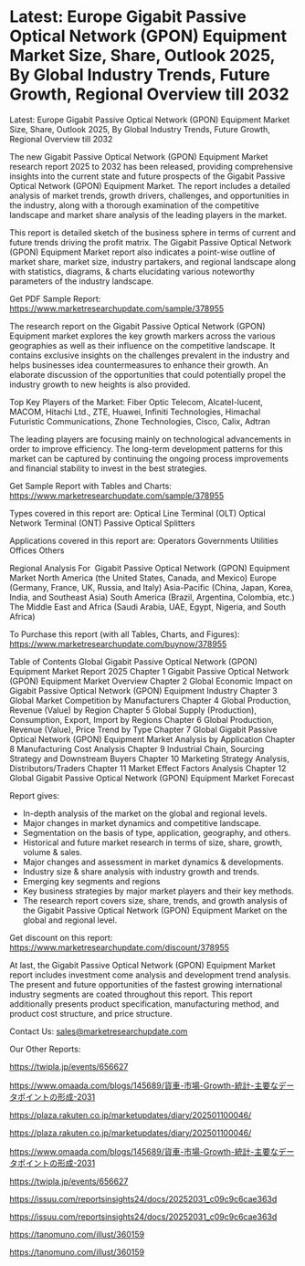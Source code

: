 # Latest: Europe Gigabit Passive Optical Network (GPON) Equipment Market Size, Share, Outlook 2025, By Global Industry Trends, Future Growth, Regional Overview till 2032

Latest: Europe Gigabit Passive Optical Network (GPON) Equipment Market Size, Share, Outlook 2025, By Global Industry Trends, Future Growth, Regional Overview till 2032

The new Gigabit Passive Optical Network (GPON) Equipment Market research report 2025 to 2032 has been released, providing comprehensive insights into the current state and future prospects of the Gigabit Passive Optical Network (GPON) Equipment Market. The report includes a detailed analysis of market trends, growth drivers, challenges, and opportunities in the industry, along with a thorough examination of the competitive landscape and market share analysis of the leading players in the market.

This report is detailed sketch of the business sphere in terms of current and future trends driving the profit matrix. The Gigabit Passive Optical Network (GPON) Equipment Market report also indicates a point-wise outline of market share, market size, industry partakers, and regional landscape along with statistics, diagrams, & charts elucidating various noteworthy parameters of the industry landscape.

Get PDF Sample Report: https://www.marketresearchupdate.com/sample/378955

The research report on the Gigabit Passive Optical Network (GPON) Equipment market explores the key growth markers across the various geographies as well as their influence on the competitive landscape. It contains exclusive insights on the challenges prevalent in the industry and helps businesses idea countermeasures to enhance their growth. An elaborate discussion of the opportunities that could potentially propel the industry growth to new heights is also provided.

Top Key Players of the Market:
Fiber Optic Telecom, Alcatel-lucent, MACOM, Hitachi Ltd., ZTE, Huawei, Infiniti Technologies, Himachal Futuristic Communications, Zhone Technologies, Cisco, Calix, Adtran


The leading players are focusing mainly on technological advancements in order to improve efficiency. The long-term development patterns for this market can be captured by continuing the ongoing process improvements and financial stability to invest in the best strategies.

Get Sample Report with Tables and Charts: https://www.marketresearchupdate.com/sample/378955

Types covered in this report are:
Optical Line Terminal (OLT)
Optical Network Terminal (ONT)
Passive Optical Splitters


Applications covered in this report are:
Operators
Governments
Utilities
Offices
Others


Regional Analysis For  Gigabit Passive Optical Network (GPON) Equipment Market
North America (the United States, Canada, and Mexico)
Europe (Germany, France, UK, Russia, and Italy)
Asia-Pacific (China, Japan, Korea, India, and Southeast Asia)
South America (Brazil, Argentina, Colombia, etc.)
The Middle East and Africa (Saudi Arabia, UAE, Egypt, Nigeria, and South Africa)

To Purchase this report (with all Tables, Charts, and Figures): https://www.marketresearchupdate.com/buynow/378955

Table of Contents
Global Gigabit Passive Optical Network (GPON) Equipment Market Report 2025
Chapter 1 Gigabit Passive Optical Network (GPON) Equipment Market Overview
Chapter 2 Global Economic Impact on Gigabit Passive Optical Network (GPON) Equipment Industry
Chapter 3 Global Market Competition by Manufacturers
Chapter 4 Global Production, Revenue (Value) by Region
Chapter 5 Global Supply (Production), Consumption, Export, Import by Regions
Chapter 6 Global Production, Revenue (Value), Price Trend by Type
Chapter 7 Global Gigabit Passive Optical Network (GPON) Equipment Market Analysis by Application
Chapter 8 Manufacturing Cost Analysis
Chapter 9 Industrial Chain, Sourcing Strategy and Downstream Buyers
Chapter 10 Marketing Strategy Analysis, Distributors/Traders
Chapter 11 Market Effect Factors Analysis
Chapter 12 Global Gigabit Passive Optical Network (GPON) Equipment Market Forecast

Report gives:

- In-depth analysis of the market on the global and regional levels.
- Major changes in market dynamics and competitive landscape.
- Segmentation on the basis of type, application, geography, and others.
- Historical and future market research in terms of size, share, growth, volume & sales.
- Major changes and assessment in market dynamics & developments.
- Industry size & share analysis with industry growth and trends.
- Emerging key segments and regions
- Key business strategies by major market players and their key methods.
- The research report covers size, share, trends, and growth analysis of the Gigabit Passive Optical Network (GPON) Equipment Market on the global and regional level.

Get discount on this report: https://www.marketresearchupdate.com/discount/378955

At last, the Gigabit Passive Optical Network (GPON) Equipment Market report includes investment come analysis and development trend analysis. The present and future opportunities of the fastest growing international industry segments are coated throughout this report. This report additionally presents product specification, manufacturing method, and product cost structure, and price structure.

Contact Us:
sales@marketresearchupdate.com

Our Other Reports:

https://twipla.jp/events/656627

https://www.omaada.com/blogs/145689/貨車-市場-Growth-統計-主要なデータポイントの形成-2031

https://plaza.rakuten.co.jp/marketupdates/diary/202501100046/

https://plaza.rakuten.co.jp/marketupdates/diary/202501100046/

https://www.omaada.com/blogs/145689/貨車-市場-Growth-統計-主要なデータポイントの形成-2031

https://twipla.jp/events/656627

https://issuu.com/reportsinsights24/docs/20252031_c09c9c6cae363d

https://issuu.com/reportsinsights24/docs/20252031_c09c9c6cae363d

https://tanomuno.com/illust/360159

https://tanomuno.com/illust/360159
